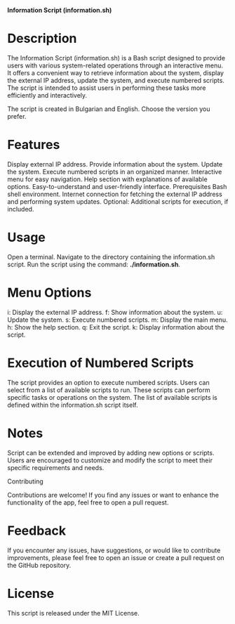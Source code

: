 <b>Information Script (information.sh)</b>

<h1>Description</h1>

The Information Script (information.sh) is a Bash script designed to provide users with various system-related operations through an interactive menu. It offers a convenient way to retrieve information about the system, display the external IP address, update the system, and execute numbered scripts. The script is intended to assist users in performing these tasks more efficiently and interactively.

The script is created in Bulgarian and English. Choose the version you prefer.

<h1>Features</h1>

Display external IP address.
Provide information about the system.
Update the system.
Execute numbered scripts in an organized manner.
Interactive menu for easy navigation.
Help section with explanations of available options.
Easy-to-understand and user-friendly interface.
Prerequisites
Bash shell environment.
Internet connection for fetching the external IP address and performing system updates.
Optional: Additional scripts for execution, if included.

<h1>Usage</h1>

Open a terminal.
Navigate to the directory containing the information.sh script.
Run the script using the command: <b>./information.sh</b>.

<h1>Menu Options</h1>

i: Display the external IP address.
f: Show information about the system.
u: Update the system.
s: Execute numbered scripts.
m: Display the main menu.
h: Show the help section.
q: Exit the script.
k: Display information about the script.

<h1>Execution of Numbered Scripts</h1>

The script provides an option to execute numbered scripts. Users can select from a list of available scripts to run. These scripts can perform specific tasks or operations on the system. The list of available scripts is defined within the information.sh script itself.

<h1>Notes</h1>

Script can be extended and improved by adding new options or scripts.
Users are encouraged to customize and modify the script to meet their specific requirements and needs.

Contributing

Contributions are welcome! If you find any issues or want to enhance the functionality of the app, feel free to open a pull request.

<h1>Feedback</h1>

If you encounter any issues, have suggestions, or would like to contribute improvements, please feel free to open an issue or create a pull request on the GitHub repository.

<h1>License</h1>

This script is released under the MIT License.


